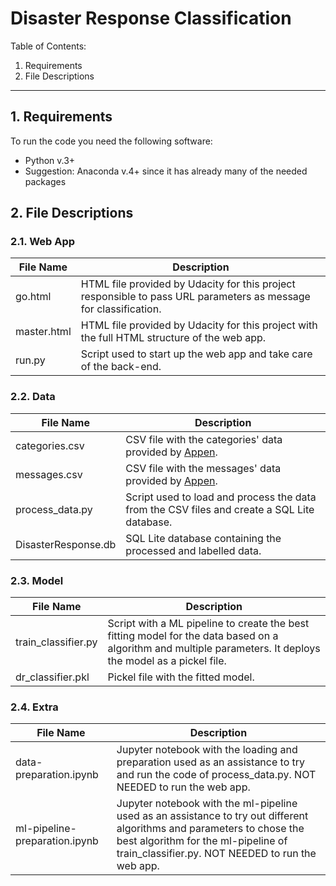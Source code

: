 # Disaster Response Classification
Table of Contents:
1. Requirements
2. File Descriptions


---
## 1. Requirements
To run the code you need the following software:
- Python v.3+
- Suggestion: Anaconda v.4+ since it has already many of the needed packages

## 2. File Descriptions
### 2.1. Web App
| File Name      | Description |
| ----------- | ----------- |
| go.html      | HTML file provided by Udacity for this project responsible to pass URL parameters as message for classification. |
| master.html    | HTML file provided by Udacity for this project with the full HTML structure of the web app. |
| run.py    | Script used to start up the web app and take care of the back-end. |


### 2.2. Data
| File Name      | Description |
| ----------- | ----------- |
| categories.csv      | CSV file with the categories' data provided by [Appen](https://appen.com/). |
| messages.csv      | CSV file with the messages' data provided by [Appen](https://appen.com/). |
| process_data.py    | Script used to load and process the data from the CSV files and create a SQL Lite database. |
| DisasterResponse.db   | SQL Lite database containing the processed and labelled data. |


### 2.3. Model
| File Name      | Description |
| ----------- | ----------- |
| train_classifier.py      | Script with a ML pipeline to create the best fitting model for the data based on a algorithm and multiple parameters. It deploys the model as a pickel file.|
| dr_classifier.pkl      | Pickel file with the fitted model. |


### 2.4. Extra
| File Name      | Description |
| ----------- | ----------- |
| data-preparation.ipynb      | Jupyter notebook with the loading and preparation used as an assistance to try and run the code of process_data.py. NOT NEEDED to run the web app.|
| ml-pipeline-preparation.ipynb     | Jupyter notebook with the ml-pipeline used as an assistance to try out different algorithms and parameters to chose the best algorithm for the ml-pipeline of train_classifier.py. NOT NEEDED to run the web app. |



